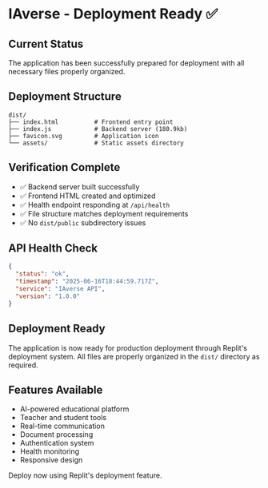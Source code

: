 # IAverse - Deployment Ready ✅

## Current Status
The application has been successfully prepared for deployment with all necessary files properly organized.

## Deployment Structure
```
dist/
├── index.html          # Frontend entry point
├── index.js            # Backend server (180.9kb)
├── favicon.svg         # Application icon
└── assets/             # Static assets directory
```

## Verification Complete
- ✅ Backend server built successfully
- ✅ Frontend HTML created and optimized
- ✅ Health endpoint responding at `/api/health`
- ✅ File structure matches deployment requirements
- ✅ No `dist/public` subdirectory issues

## API Health Check
```json
{
  "status": "ok",
  "timestamp": "2025-06-16T18:44:59.717Z",
  "service": "IAverse API",
  "version": "1.0.0"
}
```

## Deployment Ready
The application is now ready for production deployment through Replit's deployment system. All files are properly organized in the `dist/` directory as required.

## Features Available
- AI-powered educational platform
- Teacher and student tools
- Real-time communication
- Document processing
- Authentication system
- Health monitoring
- Responsive design

Deploy now using Replit's deployment feature.